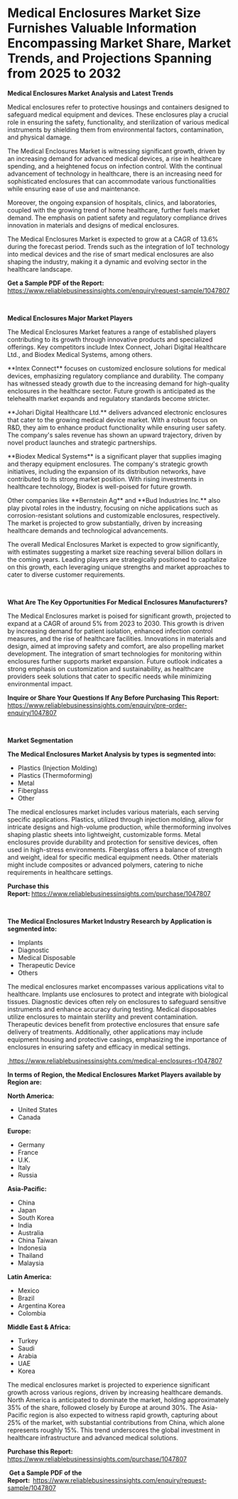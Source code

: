 <p><h1>Medical Enclosures Market Size Furnishes Valuable Information Encompassing Market Share, Market Trends, and Projections Spanning from 2025 to 2032</h1></p><p><strong>Medical Enclosures Market Analysis and Latest Trends</strong></p>
<p><p>Medical enclosures refer to protective housings and containers designed to safeguard medical equipment and devices. These enclosures play a crucial role in ensuring the safety, functionality, and sterilization of various medical instruments by shielding them from environmental factors, contamination, and physical damage.</p><p>The Medical Enclosures Market is witnessing significant growth, driven by an increasing demand for advanced medical devices, a rise in healthcare spending, and a heightened focus on infection control. With the continual advancement of technology in healthcare, there is an increasing need for sophisticated enclosures that can accommodate various functionalities while ensuring ease of use and maintenance. </p><p>Moreover, the ongoing expansion of hospitals, clinics, and laboratories, coupled with the growing trend of home healthcare, further fuels market demand. The emphasis on patient safety and regulatory compliance drives innovation in materials and designs of medical enclosures.</p><p>The Medical Enclosures Market is expected to grow at a CAGR of 13.6% during the forecast period. Trends such as the integration of IoT technology into medical devices and the rise of smart medical enclosures are also shaping the industry, making it a dynamic and evolving sector in the healthcare landscape.</p></p>
<p><strong>Get a Sample PDF of the Report:&nbsp;</strong> <a href="https://www.reliablebusinessinsights.com/enquiry/request-sample/1047807?utm_campaign=3058&utm_medium=2&utm_source=Github&utm_content=ia&utm_term=13042025&utm_id=medical-enclosures">https://www.reliablebusinessinsights.com/enquiry/request-sample/1047807</a></p>
<p>&nbsp;</p>
<p><strong>Medical Enclosures Major Market Players</strong></p>
<p><p>The Medical Enclosures Market features a range of established players contributing to its growth through innovative products and specialized offerings. Key competitors include Intex Connect, Johari Digital Healthcare Ltd., and Biodex Medical Systems, among others.</p><p>**Intex Connect** focuses on customized enclosure solutions for medical devices, emphasizing regulatory compliance and durability. The company has witnessed steady growth due to the increasing demand for high-quality enclosures in the healthcare sector. Future growth is anticipated as the telehealth market expands and regulatory standards become stricter. </p><p>**Johari Digital Healthcare Ltd.** delivers advanced electronic enclosures that cater to the growing medical device market. With a robust focus on R&D, they aim to enhance product functionality while ensuring user safety. The company's sales revenue has shown an upward trajectory, driven by novel product launches and strategic partnerships.</p><p>**Biodex Medical Systems** is a significant player that supplies imaging and therapy equipment enclosures. The company's strategic growth initiatives, including the expansion of its distribution networks, have contributed to its strong market position. With rising investments in healthcare technology, Biodex is well-poised for future growth.</p><p>Other companies like **Bernstein Ag** and **Bud Industries Inc.** also play pivotal roles in the industry, focusing on niche applications such as corrosion-resistant solutions and customizable enclosures, respectively. The market is projected to grow substantially, driven by increasing healthcare demands and technological advancements.</p><p>The overall Medical Enclosures Market is expected to grow significantly, with estimates suggesting a market size reaching several billion dollars in the coming years. Leading players are strategically positioned to capitalize on this growth, each leveraging unique strengths and market approaches to cater to diverse customer requirements.</p></p>
<p>&nbsp;</p>
<p><strong>What Are The Key Opportunities For Medical Enclosures Manufacturers?</strong></p>
<p><p>The Medical Enclosures market is poised for significant growth, projected to expand at a CAGR of around 5% from 2023 to 2030. This growth is driven by increasing demand for patient isolation, enhanced infection control measures, and the rise of healthcare facilities. Innovations in materials and design, aimed at improving safety and comfort, are also propelling market development. The integration of smart technologies for monitoring within enclosures further supports market expansion. Future outlook indicates a strong emphasis on customization and sustainability, as healthcare providers seek solutions that cater to specific needs while minimizing environmental impact.</p></p>
<p><strong>Inquire or Share Your Questions If Any Before Purchasing This Report:</strong> <a href="https://www.reliablebusinessinsights.com/enquiry/pre-order-enquiry/1047807?utm_campaign=3058&utm_medium=2&utm_source=Github&utm_content=ia&utm_term=13042025&utm_id=medical-enclosures">https://www.reliablebusinessinsights.com/enquiry/pre-order-enquiry/1047807</a></p>
<p>&nbsp;</p>
<p><strong>Market Segmentation</strong></p>
<p><strong>The Medical Enclosures Market Analysis by types is segmented into:</strong></p>
<p><ul><li>Plastics (Injection Molding)</li><li>Plastics (Thermoforming)</li><li>Metal</li><li>Fiberglass</li><li>Other</li></ul></p>
<p><p>The medical enclosures market includes various materials, each serving specific applications. Plastics, utilized through injection molding, allow for intricate designs and high-volume production, while thermoforming involves shaping plastic sheets into lightweight, customizable forms. Metal enclosures provide durability and protection for sensitive devices, often used in high-stress environments. Fiberglass offers a balance of strength and weight, ideal for specific medical equipment needs. Other materials might include composites or advanced polymers, catering to niche requirements in healthcare settings.</p></p>
<p><strong>Purchase this Report:&nbsp;</strong><a href="https://www.reliablebusinessinsights.com/purchase/1047807?utm_campaign=3058&utm_medium=2&utm_source=Github&utm_content=ia&utm_term=13042025&utm_id=medical-enclosures">https://www.reliablebusinessinsights.com/purchase/1047807</a></p>
<p>&nbsp;</p>
<p><strong>The Medical Enclosures Market Industry Research by Application is segmented into:</strong></p>
<p><ul><li>Implants</li><li>Diagnostic</li><li>Medical Disposable</li><li>Therapeutic Device</li><li>Others</li></ul></p>
<p><p>The medical enclosures market encompasses various applications vital to healthcare. Implants use enclosures to protect and integrate with biological tissues. Diagnostic devices often rely on enclosures to safeguard sensitive instruments and enhance accuracy during testing. Medical disposables utilize enclosures to maintain sterility and prevent contamination. Therapeutic devices benefit from protective enclosures that ensure safe delivery of treatments. Additionally, other applications may include equipment housing and protective casings, emphasizing the importance of enclosures in ensuring safety and efficacy in medical settings.</p></p>
<p><a href="https://www.reliablebusinessinsights.com/medical-enclosures-r1047807?utm_campaign=3058&utm_medium=2&utm_source=Github&utm_content=ia&utm_term=13042025&utm_id=medical-enclosures">&nbsp;https://www.reliablebusinessinsights.com/medical-enclosures-r1047807</a></p>
<p><strong>In terms of Region, the Medical Enclosures Market Players available by Region are:</strong></p>
<p>
    <p> <strong> North America: </strong>
        <ul>
            <li>United States</li>
            <li>Canada</li>
        </ul>
        </p> 
    <p> <strong> Europe: </strong>
        <ul>
            <li>Germany</li>
            <li>France</li>
            <li>U.K.</li>
            <li>Italy</li>
            <li>Russia</li>
        </ul>
        </p> 
    <p> <strong> Asia-Pacific: </strong>
        <ul>
            <li>China</li>
            <li>Japan</li>
            <li>South Korea</li>
            <li>India</li>
            <li>Australia</li>
            <li>China Taiwan</li>
            <li>Indonesia</li>
            <li>Thailand</li>
            <li>Malaysia</li>
        </ul>
        </p> 
    <p> <strong> Latin America: </strong>
        <ul>
            <li>Mexico</li>
            <li>Brazil</li>
            <li>Argentina Korea</li>
            <li>Colombia</li>
        </ul>
        </p> 
    <p> <strong> Middle East & Africa: </strong>
        <ul>
            <li>Turkey</li>
            <li>Saudi</li>
            <li>Arabia</li>
            <li>UAE</li>
            <li>Korea</li>
        </ul>
    </p>
    </p>
<p><p>The medical enclosures market is projected to experience significant growth across various regions, driven by increasing healthcare demands. North America is anticipated to dominate the market, holding approximately 35% of the share, followed closely by Europe at around 30%. The Asia-Pacific region is also expected to witness rapid growth, capturing about 25% of the market, with substantial contributions from China, which alone represents roughly 15%. This trend underscores the global investment in healthcare infrastructure and advanced medical solutions.</p></p>
<p><strong>Purchase this Report: </strong><a href="https://www.reliablebusinessinsights.com/purchase/1047807?utm_campaign=3058&utm_medium=2&utm_source=Github&utm_content=ia&utm_term=13042025&utm_id=medical-enclosures">https://www.reliablebusinessinsights.com/purchase/1047807</a></p>
<p>&nbsp;<strong>Get a Sample PDF of the Report:&nbsp;&nbsp;</strong><a href="https://www.reliablebusinessinsights.com/enquiry/request-sample/1047807?utm_campaign=3058&utm_medium=2&utm_source=Github&utm_content=ia&utm_term=13042025&utm_id=medical-enclosures">https://www.reliablebusinessinsights.com/enquiry/request-sample/1047807</a></p>
<p><strong></strong></p>
<p><p></p><p></p><p></p></p>